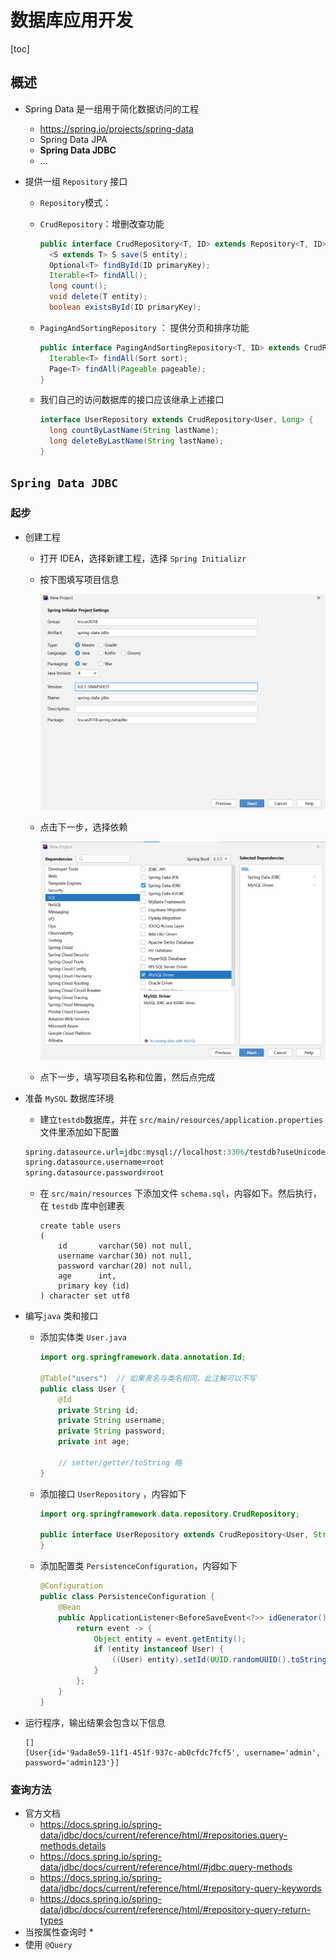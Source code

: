 # 数据库应用开发

[toc]

## 概述

* Spring Data 是一组用于简化数据访问的工程

  * https://spring.io/projects/spring-data
  * Spring Data JPA
  * **Spring Data JDBC**
  * ...

* 提供一组 `Repository`  接口

  * `Repository`模式：

  * `CrudRepository`：增删改查功能

    ```java
    public interface CrudRepository<T, ID> extends Repository<T, ID> {
      <S extends T> S save(S entity);    
      Optional<T> findById(ID primaryKey); 
      Iterable<T> findAll();               
      long count();                        
      void delete(T entity);               
      boolean existsById(ID primaryKey);
    ```

  * `PagingAndSortingRepository` ： 提供分页和排序功能

    ```java
    public interface PagingAndSortingRepository<T, ID> extends CrudRepository<T, ID> {
      Iterable<T> findAll(Sort sort);
      Page<T> findAll(Pageable pageable);
    }
    ```

  * 我们自己的访问数据库的接口应该继承上述接口

    ```java
    interface UserRepository extends CrudRepository<User, Long> {
      long countByLastName(String lastName);
      long deleteByLastName(String lastName);
    }
    ```

## `Spring Data JDBC` 

### 起步

* 创建工程
  * 打开 IDEA，选择新建工程，选择 `Spring Initializr`

  * 按下图填写项目信息

    <img src="images\配置 Spring Data JDBC 工程.png" style="zoom:50%;" />

  * 点击下一步，选择依赖

    <img src="images\选择 Data JDBC 工程依赖.png" style="zoom:50%;" />

  * 点下一步，填写项目名称和位置，然后点完成

* 准备 `MySQL` 数据库环境

  * 建立`testdb`数据库，并在 `src/main/resources/application.properties` 文件里添加如下配置

  ```pro
  spring.datasource.url=jdbc:mysql://localhost:3306/testdb?useUnicode=true&characterEncoding=UTF-8&serverTimezone=Asia/Shanghai
  spring.datasource.username=root
  spring.datasource.password=root
  ```

  * 在 `src/main/resources` 下添加文件 `schema.sql`，内容如下。然后执行，在 `testdb` 库中创建表

    ```mysql
    create table users
    (
        id       varchar(50) not null,
        username varchar(30) not null,
        password varchar(20) not null,
        age      int,
        primary key (id)
    ) character set utf8
    ```

* 编写`java` 类和接口

  * 添加实体类 `User.java`

    ```java
    import org.springframework.data.annotation.Id;
    
    @Table("users")  // 如果表名与类名相同，此注解可以不写
    public class User {
        @Id
        private String id;
        private String username;
        private String password;
        private int age;
        
        // setter/getter/toString 略
    }
    ```

  * 添加接口 `UserRepository` ，内容如下

    ```java
    import org.springframework.data.repository.CrudRepository;
    
    public interface UserRepository extends CrudRepository<User, String> {
    }
    ```

  * 添加配置类 `PersistenceConfiguration`，内容如下

    ```java
    @Configuration
    public class PersistenceConfiguration {
        @Bean
        public ApplicationListener<BeforeSaveEvent<?>> idGenerator() {
            return event -> {
                Object entity = event.getEntity();
                if (entity instanceof User) {
                    ((User) entity).setId(UUID.randomUUID().toString());
                }
            };
        }
    }
    ```

* 运行程序，输出结果会包含以下信息

  ```
  []
  [User{id='9ada8e59-11f1-451f-937c-ab0cfdc7fcf5', username='admin', password='admin123'}]
  ```

### 查询方法

* 官方文档
  * https://docs.spring.io/spring-data/jdbc/docs/current/reference/html/#repositories.query-methods.details
  * https://docs.spring.io/spring-data/jdbc/docs/current/reference/html/#jdbc.query-methods
  * https://docs.spring.io/spring-data/jdbc/docs/current/reference/html/#repository-query-keywords
  * https://docs.spring.io/spring-data/jdbc/docs/current/reference/html/#repository-query-return-types
* 当按属性查询时
  * 
* 使用 `@Query`